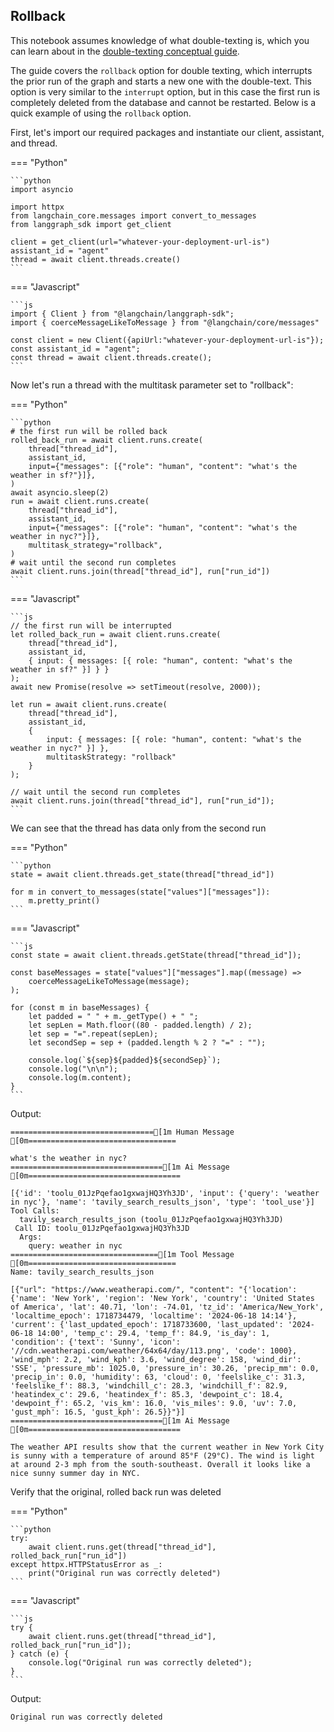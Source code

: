 ## Rollback

This notebook assumes knowledge of what double-texting is, which you can learn about in the [double-texting conceptual guide](https://langchain-ai.github.io/langgraph/cloud/concepts/#double-texting).

The guide covers the `rollback` option for double texting, which interrupts the prior run of the graph and starts a new one with the double-text. This option is very similar to the `interrupt` option, but in this case the first run is completely deleted from the database and cannot be restarted. Below is a quick example of using the `rollback` option.

First, let's import our required packages and instantiate our client, assistant, and thread.

=== "Python"

    ```python
    import asyncio

    import httpx
    from langchain_core.messages import convert_to_messages
    from langgraph_sdk import get_client

    client = get_client(url="whatever-your-deployment-url-is")
    assistant_id = "agent"
    thread = await client.threads.create()
    ```

=== "Javascript"

    ```js
    import { Client } from "@langchain/langgraph-sdk";
    import { coerceMessageLikeToMessage } from "@langchain/core/messages"

    const client = new Client({apiUrl:"whatever-your-deployment-url-is"});
    const assistant_id = "agent";
    const thread = await client.threads.create();
    ```

Now let's run a thread with the multitask parameter set to "rollback":

=== "Python"

    ```python
    # the first run will be rolled back
    rolled_back_run = await client.runs.create(
        thread["thread_id"],
        assistant_id,
        input={"messages": [{"role": "human", "content": "what's the weather in sf?"}]},
    )
    await asyncio.sleep(2)
    run = await client.runs.create(
        thread["thread_id"],
        assistant_id,
        input={"messages": [{"role": "human", "content": "what's the weather in nyc?"}]},
        multitask_strategy="rollback",
    )
    # wait until the second run completes
    await client.runs.join(thread["thread_id"], run["run_id"])
    ```

=== "Javascript"

    ```js
    // the first run will be interrupted
    let rolled_back_run = await client.runs.create(
        thread["thread_id"],
        assistant_id,
        { input: { messages: [{ role: "human", content: "what's the weather in sf?" }] } }
    );
    await new Promise(resolve => setTimeout(resolve, 2000)); 

    let run = await client.runs.create(
        thread["thread_id"],
        assistant_id,
        { 
            input: { messages: [{ role: "human", content: "what's the weather in nyc?" }] },
            multitaskStrategy: "rollback" 
        }
    );

    // wait until the second run completes
    await client.runs.join(thread["thread_id"], run["run_id"]);
    ```

We can see that the thread has data only from the second run

=== "Python"

    ```python
    state = await client.threads.get_state(thread["thread_id"])

    for m in convert_to_messages(state["values"]["messages"]):
        m.pretty_print()
    ```

=== "Javascript"

    ```js
    const state = await client.threads.getState(thread["thread_id"]);

    const baseMessages = state["values"]["messages"].map((message) =>
        coerceMessageLikeToMessage(message);
    );

    for (const m in baseMessages) {
        let padded = " " + m._getType() + " ";
        let sepLen = Math.floor((80 - padded.length) / 2);
        let sep = "=".repeat(sepLen);
        let secondSep = sep + (padded.length % 2 ? "=" : "");
        
        console.log(`${sep}${padded}${secondSep}`);
        console.log("\n\n");
        console.log(m.content);
    }
    ```

Output:

    ================================[1m Human Message [0m=================================
    
    what's the weather in nyc?
    ==================================[1m Ai Message [0m==================================
    
    [{'id': 'toolu_01JzPqefao1gxwajHQ3Yh3JD', 'input': {'query': 'weather in nyc'}, 'name': 'tavily_search_results_json', 'type': 'tool_use'}]
    Tool Calls:
      tavily_search_results_json (toolu_01JzPqefao1gxwajHQ3Yh3JD)
     Call ID: toolu_01JzPqefao1gxwajHQ3Yh3JD
      Args:
        query: weather in nyc
    =================================[1m Tool Message [0m=================================
    Name: tavily_search_results_json
    
    [{"url": "https://www.weatherapi.com/", "content": "{'location': {'name': 'New York', 'region': 'New York', 'country': 'United States of America', 'lat': 40.71, 'lon': -74.01, 'tz_id': 'America/New_York', 'localtime_epoch': 1718734479, 'localtime': '2024-06-18 14:14'}, 'current': {'last_updated_epoch': 1718733600, 'last_updated': '2024-06-18 14:00', 'temp_c': 29.4, 'temp_f': 84.9, 'is_day': 1, 'condition': {'text': 'Sunny', 'icon': '//cdn.weatherapi.com/weather/64x64/day/113.png', 'code': 1000}, 'wind_mph': 2.2, 'wind_kph': 3.6, 'wind_degree': 158, 'wind_dir': 'SSE', 'pressure_mb': 1025.0, 'pressure_in': 30.26, 'precip_mm': 0.0, 'precip_in': 0.0, 'humidity': 63, 'cloud': 0, 'feelslike_c': 31.3, 'feelslike_f': 88.3, 'windchill_c': 28.3, 'windchill_f': 82.9, 'heatindex_c': 29.6, 'heatindex_f': 85.3, 'dewpoint_c': 18.4, 'dewpoint_f': 65.2, 'vis_km': 16.0, 'vis_miles': 9.0, 'uv': 7.0, 'gust_mph': 16.5, 'gust_kph': 26.5}}"}]
    ==================================[1m Ai Message [0m==================================
    
    The weather API results show that the current weather in New York City is sunny with a temperature of around 85°F (29°C). The wind is light at around 2-3 mph from the south-southeast. Overall it looks like a nice sunny summer day in NYC.


Verify that the original, rolled back run was deleted

=== "Python"

    ```python
    try:
        await client.runs.get(thread["thread_id"], rolled_back_run["run_id"])
    except httpx.HTTPStatusError as _:
        print("Original run was correctly deleted")
    ```

=== "Javascript"

    ```js
    try {
        await client.runs.get(thread["thread_id"], rolled_back_run["run_id"]);
    } catch (e) {
        console.log("Original run was correctly deleted");
    }
    ```

Output:

    Original run was correctly deleted

